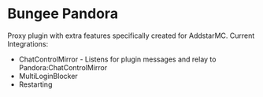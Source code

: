 Bungee Pandora
==============

Proxy plugin with extra features specifically created for AddstarMC.
Current Integrations:
* ChatControlMirror - Listens for plugin messages and relay to Pandora:ChatControlMirror
* MultiLoginBlocker
* Restarting